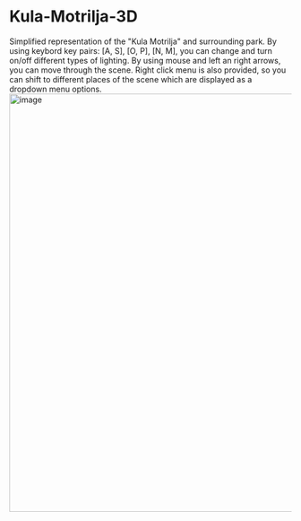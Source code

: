 # Kula-Motrilja-3D
Simplified representation of the "Kula Motrilja" and surrounding park. By using keybord key pairs: [A, S], [O, P], [N, M], you can change and turn on/off different types of lighting. By using mouse and left an right arrows, you can move through the scene. Right click menu is also provided, so you can shift to different places of the scene which are displayed as a dropdown menu options. 
<img width="746" alt="image" src="https://user-images.githubusercontent.com/71512704/224772649-59db0272-6fd7-4530-8bc6-d31e65cc5c43.png">

